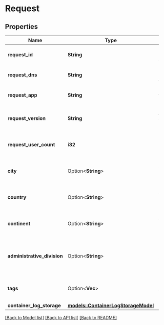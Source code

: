 # Request

## Properties

Name | Type | Description | Notes
------------ | ------------- | ------------- | -------------
**request_id** | **String** | The Unique Identifier of the request | 
**request_dns** | **String** | The URL to connect to the instance | 
**request_app** | **String** | The Name of the App you requested | 
**request_version** | **String** | The name of the App Version you requested | 
**request_user_count** | **i32** | How Many Users your request contain | 
**city** | Option<**String**> | The city where the deployment is located | [optional]
**country** | Option<**String**> | The country where the deployment is located | [optional]
**continent** | Option<**String**> | The continent where the deployment is located | [optional]
**administrative_division** | Option<**String**> | The administrative division where the deployment is located | [optional]
**tags** | Option<**Vec<String>**> | List of tags associated with the deployment | [optional]
**container_log_storage** | [**models::ContainerLogStorageModel**](ContainerLogStorageModel.md) |  | 

[[Back to Model list]](../README.md#documentation-for-models) [[Back to API list]](../README.md#documentation-for-api-endpoints) [[Back to README]](../README.md)


